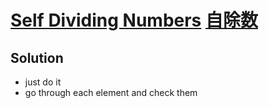 # [Self Dividing Numbers](https://leetcode.com/problems/self-dividing-numbers) [自除数](https://leetcode-cn.com/problems/self-dividing-numbers/)
## Solution
* just do it
* go through each element and check them
